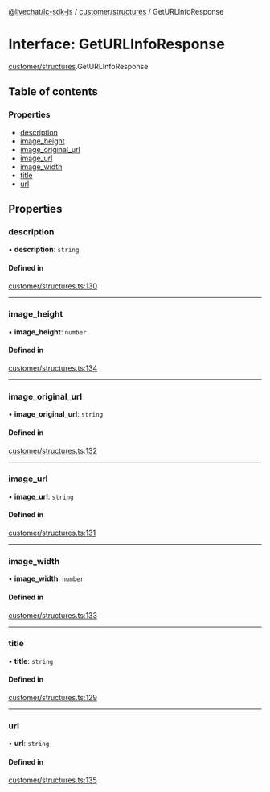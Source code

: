 [@livechat/lc-sdk-js](../README.md) / [customer/structures](../modules/customer_structures.md) / GetURLInfoResponse

# Interface: GetURLInfoResponse

[customer/structures](../modules/customer_structures.md).GetURLInfoResponse

## Table of contents

### Properties

- [description](customer_structures.GetURLInfoResponse.md#description)
- [image\_height](customer_structures.GetURLInfoResponse.md#image_height)
- [image\_original\_url](customer_structures.GetURLInfoResponse.md#image_original_url)
- [image\_url](customer_structures.GetURLInfoResponse.md#image_url)
- [image\_width](customer_structures.GetURLInfoResponse.md#image_width)
- [title](customer_structures.GetURLInfoResponse.md#title)
- [url](customer_structures.GetURLInfoResponse.md#url)

## Properties

### description

• **description**: `string`

#### Defined in

[customer/structures.ts:130](https://github.com/livechat/lc-sdk-js/blob/7431f2f/src/customer/structures.ts#L130)

___

### image\_height

• **image\_height**: `number`

#### Defined in

[customer/structures.ts:134](https://github.com/livechat/lc-sdk-js/blob/7431f2f/src/customer/structures.ts#L134)

___

### image\_original\_url

• **image\_original\_url**: `string`

#### Defined in

[customer/structures.ts:132](https://github.com/livechat/lc-sdk-js/blob/7431f2f/src/customer/structures.ts#L132)

___

### image\_url

• **image\_url**: `string`

#### Defined in

[customer/structures.ts:131](https://github.com/livechat/lc-sdk-js/blob/7431f2f/src/customer/structures.ts#L131)

___

### image\_width

• **image\_width**: `number`

#### Defined in

[customer/structures.ts:133](https://github.com/livechat/lc-sdk-js/blob/7431f2f/src/customer/structures.ts#L133)

___

### title

• **title**: `string`

#### Defined in

[customer/structures.ts:129](https://github.com/livechat/lc-sdk-js/blob/7431f2f/src/customer/structures.ts#L129)

___

### url

• **url**: `string`

#### Defined in

[customer/structures.ts:135](https://github.com/livechat/lc-sdk-js/blob/7431f2f/src/customer/structures.ts#L135)
